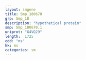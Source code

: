 ```yaml
---
layout: smgene
title: Smp_180670
grp: Smp_18
description: "hypothetical protein"
smp: Smp_180670.1
uniprot: "G4VQ29"
length:  1725
cdd: "ns"
kk: ns
categories: sm
---
```


